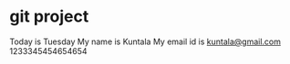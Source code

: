 # git project
Today is Tuesday
My name is Kuntala
My email id is kuntala@gmail.com
1233345454654654
